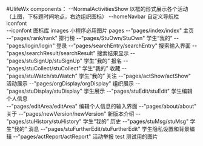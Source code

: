 #UlifeWx
  components：
    --NormalActivitiesShow  以框的形式展示各个活动（上图，下标题时间地点，右边组织图标）
    --homeNavbar  自定义导航栏
  iconfont  
    --iconfont  图标库
  images  小程序必用图片
  pages
    --"pages/index/index"   主页
    --"pages/rank/rank"   排行榜
    --"pages/StuOwn/StuOwn"  学生“我的”
    --"pages/login/login"   登录
    --"pages/searchEntry/searchEntry"   搜索输入界面
    --"pages/searchResult/searchResult"   搜索结果显示
    --"pages/stuSignUp/stuSignUp"      学生“我的” 报名
    --"pages/stuCollect/stuCollect"   学生“我的” 收藏
    --"pages/stuWatch/stuWatch"    学生“我的” 关注
    --"pages/actShow/actShow"    活动展示
    --"pages/orgDisplay/orgDisplay"    组织展示
    --"pages/stuDisplay/stuDisplay"    学生展示
    --"pages/stuEdit/stuEdit"    学生编辑个人信息  
    --"pages/editArea/editArea"    编辑个人信息的输入界面
    --"pages/about/about"    关于
    --"pages/newVersion/newVersion"   新版本介绍
    --"pages/stuHistory/stuHistory"    学生“我的” 历史
    --"pages/stuMsg/stuMsg"  学生“我的” 消息
    --"pages/stuFurtherEdit/stuFurtherEdit"  学生隐私设置和背景编辑
    --"pages/actReport/actReport"   活动举报
  test   测试用的图片
